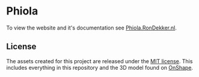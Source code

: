 # Phiola
To view the website and it's documentation see [Phiola.RonDekker.nl](https://phiola.rondekker.nl).

## License
The assets created for this project are released under the [MIT license](/LICENSE). This includes everything in this repository and the 3D model found on [OnShape]().
